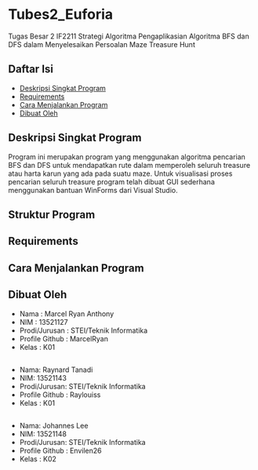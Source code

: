 # Tubes2_Euforia
Tugas Besar 2 IF2211 Strategi Algoritma Pengaplikasian Algoritma BFS dan DFS dalam Menyelesaikan Persoalan Maze Treasure Hunt

## Daftar Isi
* [Deskripsi Singkat Program](#deskripsi-singkat-program)
* [Requirements](#requirements)
* [Cara Menjalankan Program](#cara-menjalankan-program)
* [Dibuat Oleh](#dibuat-oleh)

## Deskripsi Singkat Program
Program ini merupakan program yang menggunakan algoritma pencarian BFS dan DFS untuk mendapatkan rute dalam memperoleh seluruh treasure atau harta karun yang ada pada suatu maze. Untuk visualisasi proses pencarian seluruh treasure program telah dibuat GUI sederhana menggunakan bantuan WinForms dari Visual Studio.

## Struktur Program


## Requirements

## Cara Menjalankan Program

## Dibuat Oleh
* Nama : Marcel Ryan Anthony
* NIM : 13521127
* Prodi/Jurusan : STEI/Teknik Informatika
* Profile Github : MarcelRyan
* Kelas : K01
##
* Nama: Raynard Tanadi
* NIM: 13521143
* Prodi/Jurusan: STEI/Teknik Informatika
* Profile Github : Raylouiss
* Kelas : K01
##
* Nama: Johannes Lee
* NIM: 13521148
* Prodi/Jurusan: STEI/Teknik Informatika
* Profile Github : Envilen26
* Kelas : K02

